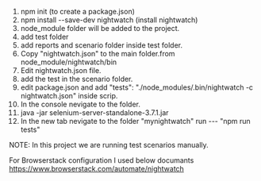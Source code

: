 1. npm init (to create a package.json)
2. npm install --save-dev nightwatch (install nightwatch)
3. node_module folder will be added to the project.
4. add test folder
5. add reports and scenario folder inside test folder.
6. Copy "nightwatch.json" to the main folder.from node_module/nightwatch/bin
7. Edit nightwatch.json file.
8. add the test in the scenario folder.
9. edit package.json  and add "tests": "./node_modules/.bin/nightwatch -c nightwatch.json" inside scrip.
10. In the console nevigate to the folder.
11. java -jar selenium-server-standalone-3.7.1.jar
12. In the new tab nevigate to the folder "mynightwatch" run --- "npm run tests"


NOTE: In this project we are running test scenarios manually.


For Browserstack configuration I used below documants 
https://www.browserstack.com/automate/nightwatch


